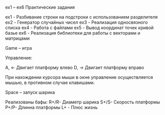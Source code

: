 ex1 – ex6 Практические задания

ex1 - Разбивание строки на подстроки с использованием разделителя
ex2 - Генератор случайных чисел
ex3 - Реализация односвязного списка
ex4 - Работа с файлами
ex5 - Вывод координат точек кривой базье
ex6 - Реализация библиотеки для работы с векторами и матрицами

Game – игра

Управление:

A, ← Двигает платформу влево
D, → Двигает платформу вправо

При нахождении курсора мыши в окне управление осуществляется мышью, в противном случае клавишами.

Space – запуск шарика

Реализованы бафы:
R+/R- Диаметр шарика
S+/S- Скорость платформы
P+/P- Длинна платформы
L+    - Плюс жизнь
